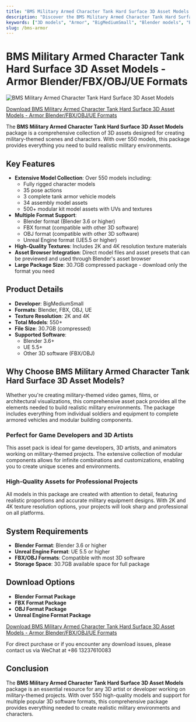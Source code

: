 ```yaml
---
title: "BMS Military Armed Character Tank Hard Surface 3D Asset Models - Armor Blender/FBX/OBJ/UE Formats"
description: "Discover the BMS Military Armed Character Tank Hard Surface 3D Asset Models in Armor Blender/FBX/OBJ/UE formats. This comprehensive package includes over 550 models: fully rigged character models, 35 pose actions, 3 complete tank armor vehicle models, 34 assembly model assets, and 500+ modular kit model assets with UVs and textures."
keywords: ["3D models", "Armor", "BigMediumSmall", "Blender models", "BMS", "FBX models", "OBJ models", "UE models", "character models", "military models", "tank models", "role models", "premium assets", "3D assets"]
slug: /bms-armor
---
```


# BMS Military Armed Character Tank Hard Surface 3D Asset Models - Armor Blender/FBX/OBJ/UE Formats

![BMS Military Armed Character Tank Hard Surface 3D Asset Models](https://www.gfxcamp.com/wp-content/uploads/2025/08/BMS-Armor.jpg)

[Download BMS Military Armed Character Tank Hard Surface 3D Asset Models - Armor Blender/FBX/OBJ/UE Formats](https://item.taobao.com/item.htm?id=966829403424)

The **BMS Military Armed Character Tank Hard Surface 3D Asset Models** package is a comprehensive collection of 3D assets designed for creating military-themed scenes and characters. With over 550 models, this package provides everything you need to build realistic military environments.

## Key Features

- **Extensive Model Collection**: Over 550 models including:
  - Fully rigged character models
  - 35 pose actions
  - 3 complete tank armor vehicle models
  - 34 assembly model assets
  - 500+ modular kit model assets with UVs and textures
- **Multiple Format Support**: 
  - Blender format (Blender 3.6 or higher)
  - FBX format (compatible with other 3D software)
  - OBJ format (compatible with other 3D software)
  - Unreal Engine format (UE5.5 or higher)
- **High-Quality Textures**: Includes 2K and 4K resolution texture materials
- **Asset Browser Integration**: Direct model files and asset presets that can be previewed and used through Blender's asset browser
- **Large Package Size**: 30.7GB compressed package - download only the format you need

## Product Details

- **Developer**: BigMediumSmall
- **Formats**: Blender, FBX, OBJ, UE
- **Texture Resolution**: 2K and 4K
- **Total Models**: 550+
- **File Size**: 30.7GB (compressed)
- **Supported Software**: 
  - Blender 3.6+
  - UE 5.5+
  - Other 3D software (FBX/OBJ)

## Why Choose BMS Military Armed Character Tank Hard Surface 3D Asset Models?

Whether you're creating military-themed video games, films, or architectural visualizations, this comprehensive asset pack provides all the elements needed to build realistic military environments. The package includes everything from individual soldiers and equipment to complete armored vehicles and modular building components.

### Perfect for Game Developers and 3D Artists

This asset pack is ideal for game developers, 3D artists, and animators working on military-themed projects. The extensive collection of modular components allows for infinite combinations and customizations, enabling you to create unique scenes and environments.

### High-Quality Assets for Professional Projects

All models in this package are created with attention to detail, featuring realistic proportions and accurate military equipment designs. With 2K and 4K texture resolution options, your projects will look sharp and professional on all platforms.

## System Requirements

- **Blender Format**: Blender 3.6 or higher
- **Unreal Engine Format**: UE 5.5 or higher
- **FBX/OBJ Formats**: Compatible with most 3D software
- **Storage Space**: 30.7GB available space for full package

## Download Options

- **Blender Format Package**
- **FBX Format Package**
- **OBJ Format Package**
- **Unreal Engine Format Package**

[Download BMS Military Armed Character Tank Hard Surface 3D Asset Models - Armor Blender/FBX/OBJ/UE Formats](https://item.taobao.com/item.htm?id=966829403424)

For direct purchase or if you encounter any download issues, please contact us via WeChat at +86 13237610083

## Conclusion

The **BMS Military Armed Character Tank Hard Surface 3D Asset Models** package is an essential resource for any 3D artist or developer working on military-themed projects. With over 550 high-quality models and support for multiple popular 3D software formats, this comprehensive package provides everything needed to create realistic military environments and characters.